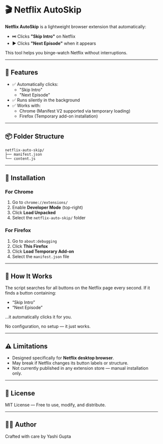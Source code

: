 # 🎬 Netflix AutoSkip

**Netflix AutoSkip** is a lightweight browser extension that automatically:
- ⏭️ Clicks **"Skip Intro"** on Netflix
- ▶️ Clicks **"Next Episode"** when it appears

This tool helps you binge-watch Netflix without interruptions.

---

## 🚀 Features

- ✅ Automatically clicks:
  - "Skip Intro"
  - "Next Episode"
- ✅ Runs silently in the background
- ✅ Works with:
  - Chrome (Manifest V2 supported via temporary loading)
  - Firefox (Temporary add-on installation)

---

## 📦 Folder Structure

```
netflix-auto-skip/
├── manifest.json
└── content.js
```

---

## 🔧 Installation

### For Chrome

1. Go to `chrome://extensions/`
2. Enable **Developer Mode** (top-right)
3. Click **Load Unpacked**
4. Select the `netflix-auto-skip/` folder

### For Firefox

1. Go to `about:debugging`
2. Click **This Firefox**
3. Click **Load Temporary Add-on**
4. Select the `manifest.json` file

---

## 🧠 How It Works

The script searches for all buttons on the Netflix page every second.
If it finds a button containing:
- “Skip Intro”
- “Next Episode”

...it automatically clicks it for you.

No configuration, no setup — it just works.

---

## ⚠️ Limitations

- Designed specifically for **Netflix desktop browser**.
- May break if Netflix changes its button labels or structure.
- Not currently published in any extension store — manual installation only.

---

## 📜 License

MIT License — Free to use, modify, and distribute.

---

## 👨‍💻 Author

Crafted with care by Yashi Gupta
